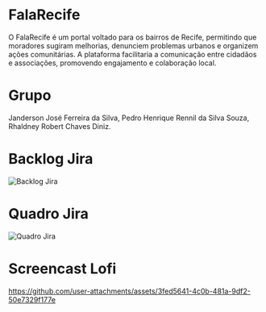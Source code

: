 # FalaRecife
O FalaRecife é um portal voltado para os bairros de Recife, permitindo que moradores sugiram melhorias, denunciem problemas urbanos e organizem ações comunitárias. A plataforma facilitaria a comunicação entre cidadãos e associações, promovendo engajamento e colaboração local.

# Grupo
Janderson José Ferreira da Silva,
Pedro Henrique Rennil da Silva Souza,
Rhaldney Robert Chaves Diniz.

# Backlog Jira
![Backlog Jira](https://github.com/user-attachments/assets/c6777440-f3a4-4d09-b7a9-cb1e7f7bf329)

# Quadro Jira
![Quadro Jira](https://github.com/user-attachments/assets/27a19549-1a58-4250-8625-389ffdf93ed2)

# Screencast Lofi
https://github.com/user-attachments/assets/3fed5641-4c0b-481a-9df2-50e7329f177e

